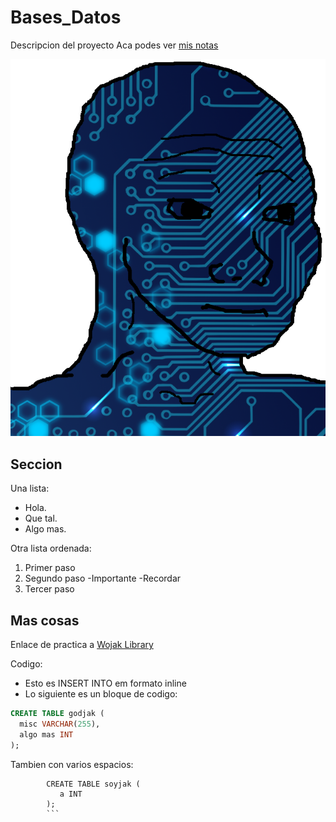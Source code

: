 # Bases_Datos
Descripcion del proyecto
Aca podes ver [mis notas](/Directorio/Mis_Notas)

![Eee](ciberjak.png)

## Seccion
Una lista:
-  Hola.
-  Que tal.
-  Algo mas.

Otra lista ordenada:
1. Primer paso
2. Segundo paso
   -Importante
   -Recordar
3. Tercer paso

## Mas cosas
Enlace de practica a [Wojak Library](https://www.google.com/url?sa=t&source=web&rct=j&opi=89978449&url=https://wojakgallery.tumblr.com/&ved=2ahUKEwjKsfOG2pKJAxU6gP0HHV3tAIAQFnoECBkQAQ&usg=AOvVaw3CIF71ULjCsJilXM0QhaPI)

Codigo:

- Esto es INSERT INTO em formato inline
- Lo siguiente es un bloque de codigo:

```sql
CREATE TABLE godjak (
  misc VARCHAR(255),
  algo mas INT
);
```
Tambien con varios espacios:

            CREATE TABLE soyjak (
               a INT
            );
            ```
